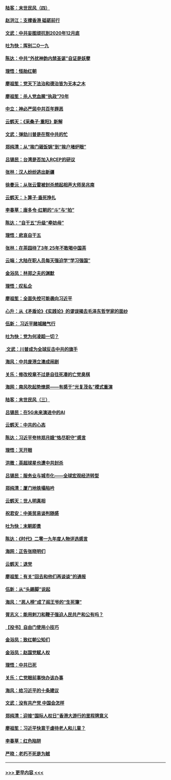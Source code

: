 #### [陆客：末世民风（四）](../pages/nsc993/n11749203.md?t=12280301) 
#### [赵洪江：支撑香港 砥砺前行](../pages/nsc993/n11748482.md?t=12280301) 
#### [文武：中共妄图顽抗到2020年12月底](../pages/nsc993/n11748446.md?t=12280301) 
#### [吐为快：挥别二O一九](../pages/nsc993/n11748411.md?t=12280301) 
#### [陈达：中共“外扰神韵内禁圣诞”自证是妖孽](../pages/nsc993/n11748226.md?t=12280301) 
#### [理悟：怪胎红朝](../pages/nsc993/n11748206.md?t=12280301) 
#### [廖祖笙：党天下法治和德治皆为无本之木](../pages/nsc993/n11748135.md?t=12280301) 
#### [廖祖笙：杀人党血腥“执政”70年](../pages/nsc993/n11745144.md?t=12280301) 
#### [中立：神必严惩中共百年罪恶](../pages/nsc993/n11744970.md?t=12280301) 
#### [云鹤天：《采桑子‧重阳》新解](../pages/nsc993/n11744948.md?t=12280301) 
#### [文武：弹劾川普是在帮中共的忙](../pages/nsc993/n11744758.md?t=12280301) 
#### [郑纯清：从“挨门砸饭锅”到“挨户堵炉眼”](../pages/nsc993/n11744745.md?t=12280301) 
#### [吕锡民：台湾是否加入RCEP的研议](../pages/nsc993/n11744701.md?t=12280301) 
#### [张林：汉人纷纷逃出新疆](../pages/nsc993/n11743530.md?t=12280301) 
#### [徐曼沅：从张云雷被封杀想起相声大师吴兆南](../pages/nsc993/n11741816.md?t=12280301) 
#### [云鹤天：卜算子‧垂死挣扎](../pages/nsc993/n11739956.md?t=12280301) 
#### [李春草：唐多令‧红朝的“斗”与“拍”](../pages/nsc993/n11739830.md?t=12280301) 
#### [陈达：“自干五”升级“牵妨母”](../pages/nsc993/n11739724.md?t=12280301) 
#### [理悟：悲哀自干五](../pages/nsc993/n11739547.md?t=12280301) 
#### [张林：在茶园待了3年 25年不敢喝中国茶](../pages/nsc993/n11739240.md?t=12280301) 
#### [云端：大陆在职人员每天强迫学“学习强国”](../pages/nsc993/n11738735.md?t=12280301) 
#### [金浴凤：林郑之夫的渊默](../pages/nsc993/n11737735.md?t=12280301) 
#### [理悟：叹私企](../pages/nsc993/n11737715.md?t=12280301) 
#### [廖祖笙：全面失控可能袭向习近平](../pages/nsc993/n11737704.md?t=12280301) 
#### [心升：从《矛盾论》《实践论》的谬误揭去毛泽东哲学家的面纱](../pages/nsc993/n11736962.md?t=12280301) 
#### [伍新： 习近平赌城赌气行](../pages/nsc993/n11736929.md?t=12280301) 
#### [吐为快：党为何凌蹈一切？](../pages/nsc993/n11736915.md?t=12280301) 
#### [ 文武：川普成为全球反击中共的旗手](../pages/nsc993/n11736882.md?t=12280301) 
#### [海风：中共废港立澳成闹剧](../pages/nsc993/n11735857.md?t=12280301) 
#### [关乐：修改校章不过是自往死凑的亡党臭棋](../pages/nsc993/n11735097.md?t=12280301) 
#### [海网：南风吹起势燎原——有感于“光复茂名”模式重演](../pages/nsc993/n11732308.md?t=12280301) 
#### [陆客：末世民风（三）](../pages/nsc993/n11732211.md?t=12280301) 
#### [吕锡民：在5G未来演进中的AI](../pages/nsc993/n11730010.md?t=12280301) 
#### [云鹤天：中共的心态](../pages/nsc993/n11729906.md?t=12280301) 
#### [陈达：习近平夸林郑月娥“恪尽职守”感言](../pages/nsc993/n11729881.md?t=12280301) 
#### [理悟：天开眼](../pages/nsc993/n11729699.md?t=12280301) 
#### [洪微：英超球星也遭中共封杀](../pages/nsc993/n11727243.md?t=12280301) 
#### [吕锡民：服务业与城市化——全球宏观经济转型](../pages/nsc993/n11725845.md?t=12280301) 
#### [郑纯清：厦门地铁塌陷吟](../pages/nsc993/n11725813.md?t=12280301) 
#### [云鹤天：世人明真相](../pages/nsc993/n11725621.md?t=12280301) 
#### [祝君安：中美贸易谈判随感](../pages/nsc993/n11725609.md?t=12280301) 
#### [吐为快：末朝即景](../pages/nsc993/n11723365.md?t=12280301) 
#### [陈达：《时代》二零一九年度人物评选感言](../pages/nsc993/n11723337.md?t=12280301) 
#### [海网：正告张晓明们](../pages/nsc993/n11723228.md?t=12280301) 
#### [云鹤天：退党](../pages/nsc993/n11723056.md?t=12280301) 
#### [廖祖笙：有关“回去和他们再谈谈”的通报](../pages/nsc993/n11722442.md?t=12280301) 
#### [伍新：从“头踢脚”说起](../pages/nsc993/n11722429.md?t=12280301) 
#### [海风：“恶人榜”成了阎王爷的“生死簿”](../pages/nsc993/n11722272.md?t=12280301) 
#### [胥志义：能用剌刀和鞭子强迫人民共产和公有吗？](../pages/nsc993/n11720569.md?t=12280301) 
#### [【投书】自由门使用小技巧](../pages/nsc993/n11720180.md?t=12280301) 
#### [金浴凤：致红朝公知们](../pages/nsc993/n11720563.md?t=12280301) 
#### [金浴凤：赵国党赋人权](../pages/nsc993/n11720533.md?t=12280301) 
#### [理悟：中共已死](../pages/nsc993/n11720233.md?t=12280301) 
#### [关乐：亡党眼前事快办该办事](../pages/nsc993/n11719160.md?t=12280301) 
#### [海风：给习近平的十条建议](../pages/nsc993/n11717616.md?t=12280301) 
#### [文武：没有共产党 中国会怎样](../pages/nsc993/n11717584.md?t=12280301) 
#### [郑纯清：迎接“国际人权日”香港大游行的里程牌意义](../pages/nsc993/n11717417.md?t=12280301) 
#### [廖祖笙：习近平快意于虐待老人和儿童？](../pages/nsc993/n11715313.md?t=12280301) 
#### [李春草：红色陷阱](../pages/nsc993/n11715029.md?t=12280301) 
#### [严晓：老朽不死是为贼](../pages/nsc993/n11712910.md?t=12280301) 

----
#### [ >>> 更早内容 <<< ](../indexes/nsc993-earlier.md)
